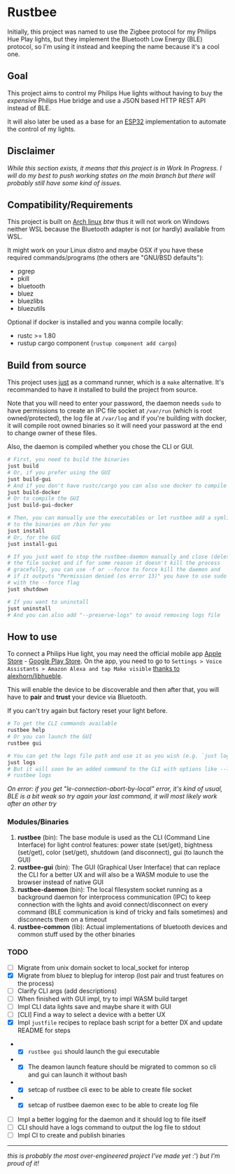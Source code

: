 # Rustbee

Initially, this project was named to use the Zigbee protocol for my Philips Hue Play lights, but they implement the Bluetooth Low Energy (BLE) protocol, so I'm using it instead and keeping the name because it's a cool one.

## Goal

This project aims to control my Philips Hue lights without having to buy the *expensive* Philips Hue bridge and use a JSON based HTTP REST API instead of BLE.

It will also later be used as a base for an [ESP32](https://www.espressif.com/en/products/socs/esp32) implementation to automate the control of my lights.

## Disclaimer

*While this section exists, it means that this project is in Work In Progress. I will do my best to push working states on the main branch but there will probably still have some kind of issues.*

## Compatibility/Requirements

This project is built on [Arch linux](https://archlinux.org) *btw* thus it will not work on Windows neither WSL because the Bluetooth adapter is not (or hardly) available from WSL.

It might work on your Linux distro and maybe OSX if you have these required commands/programs (the others are "GNU/BSD defaults"):

- pgrep
- pkill
- bluetooth
- bluez
- bluezlibs
- bluezutils

Optional if docker is installed and you wanna compile locally:
- rustc >= 1.80
- rustup cargo component (`rustup component add cargo`)

## Build from source

This project uses [just](https://github.com/casey/just) as a command runner, which is a `make` alternative. It's recommanded to have it installed to build the project from source.

Note that you will need to enter your password, the daemon needs `sudo` to have permissions to create an IPC file socket at `/var/run` (which is root owned/protected), the log file at `/var/log` and if you're building with docker, it will compile root owned binaries so it will need your password at the end to change owner of these files.

Also, the daemon is compiled whether you chose the CLI or GUI.

```bash
# First, you need to build the binaries
just build
# Or, if you prefer using the GUI
just build-gui
# And if you don't have rustc/cargo you can also use docker to compile the CLI
just build-docker
# Or to compile the GUI
just build-gui-docker

# Then, you can manually use the executables or let rustbee add a symlink
# to the binaries on /bin for you
just install
# Or, for the GUI
just install-gui

# If you just want to stop the rustbee-daemon manually and close (delete)
# the file socket and if for some reason it doesn't kill the process
# gracefully, you can use -f or --force to force kill the daemon and
# if it outputs "Permission denied (os error 13)" you have to use sudo
# with the --force flag
just shutdown

# If you want to uninstall
just uninstall
# And you can also add "--preserve-logs" to avoid removing logs file
```

## How to use

To connect a Philips Hue light, you may need the official mobile app [Apple Store](https://apps.apple.com/us/app/philips-hue-gen-2/id1055281310?ls=1) - [Google Play Store](https://play.google.com/store/apps/details?id=com.philips.lighting.hue2). On the app, you need to go to `Settings > Voice Assistants > Amazon Alexa and tap Make visible` [thanks to alexhorn/libhueble](https://github.com/alexhorn/libhueble/issues/1).

This will enable the device to be discoverable and then after that, you will have to **pair** and **trust** your device via Bluetooth.

If you can't try again but factory reset your light before.

```bash
# To get the CLI commands available
rustbee help
# Or you can launch the GUI
rustbee gui

# You can get the logs file path and use it as you wish (e.g. `just logs | xargs cat` or `tail $(just logs)`)
just logs
# But it will soon be an added command to the CLI with options like --limit and --follow
# rustbee logs
```

*On error: if you get "le-connection-abort-by-local" error, it's kind of usual, BLE is a bit weak so try again your last command, it will most likely work after an other try*

### Modules/Binaries

1. **rustbee** (bin): The base module is used as the CLI (Command Line Interface) for light control features: power state (set/get), bightness (set/get), color (set/get), shutdown (and disconnect), gui (to launch the GUI)
1. **rustbee-gui** (bin): The GUI (Graphical User Interface) that can replace the CLI for a better UX and will also be a WASM module to use the browser instead of native GUI
1. **rustbee-daemon** (bin): The local filesystem socket running as a background daemon for interprocess communication (IPC) to keep connection with the lights and avoid connect/disconnect on every command (BLE communication is kind of tricky and fails sometimes) and disconnects them on a timeout
1. **rustbee-common** (lib): Actual implementations of bluetooth devices and common stuff used by the other binaries

### TODO

- [ ] Migrate from unix domain socket to local_socket for interop
- [x] Migrate from bluez to bleplug for interop (lost pair and trust features on the process)
- [ ] Clarify CLI args (add descriptions)
- [ ] When finished with GUI impl, try to impl WASM build target
- [ ] Impl CLI data lights save and maybe share it with GUI
- [ ] [CLI] Find a way to select a device with a better UX
- [x] Impl `justfile` recipes to replace bash script for a better DX and update README for steps
- - [x] `rustbee gui` should launch the gui executable
- - [x] The deamon launch feature should be migrated to common so cli and gui can launch it without bash
- - [x] setcap of rustbee cli exec to be able to create file socket
- - [x] setcap of rustbee daemon exec to be able to create log file
- [ ] Impl a better logging for the daemon and it should log to file itself
- [ ] CLI should have a logs command to output the log file to stdout
- [ ] Impl CI to create and publish binaries

----

*this is probably the most over-engineered project I've made yet* :') *but I'm proud of it!*
